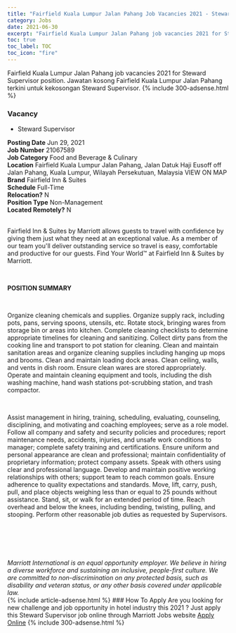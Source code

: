 ```yaml
---
title: "Fairfield Kuala Lumpur Jalan Pahang Job Vacancies 2021 - Steward Supervisor" 
category: Jobs 
date: 2021-06-30 
excerpt: "Fairfield Kuala Lumpur Jalan Pahang job vacancies 2021 for Steward Supervisor position. Jawatan kosong Fairfield Kuala Lumpur Jalan Pahang terkini untuk kekosongan Steward Supervisor." 
toc: true 
toc_label: TOC 
toc_icon: "fire" 
--- 
```


Fairfield Kuala Lumpur Jalan Pahang job vacancies 2021 for Steward Supervisor position. Jawatan kosong Fairfield Kuala Lumpur Jalan Pahang terkini untuk kekosongan Steward Supervisor. 
{% include 300-adsense.html %} 
### Vacancy 
- Steward Supervisor 
<div><div><b>Posting Date</b> Jun 29, 2021<br><b>Job Number</b> 21067589<br><b>Job Category</b> Food and Beverage &amp; Culinary<br><b>Location</b> Fairfield Kuala Lumpur Jalan Pahang, Jalan Datuk Haji Eusoff off Jalan Pahang, Kuala Lumpur, Wilayah Persekutuan, Malaysia VIEW ON MAP<br><b>Brand</b> Fairfield Inn &amp; Suites<br><b>Schedule</b> Full-Time<br><b>Relocation?</b> N<br><b>Position Type</b> Non-Management<br><b>Located Remotely?</b> N<br><br><p>Fairfield Inn &amp; Suites by Marriott allows guests to travel with confidence by giving them just what they need at an exceptional value. As a member of our team you'll deliver outstanding service so travel is easy, comfortable and productive for our guests. Find Your World&#8482; at Fairfield Inn &amp; Suites by Marriott.</p><br></div><div> <p><strong>POSITION SUMMARY</strong></p> <p>&#160;</p> <p>Organize cleaning chemicals and supplies. Organize supply rack, including pots, pans, serving spoons, utensils, etc. Rotate stock, bringing wares from storage bin or areas into kitchen. Complete cleaning checklists to determine appropriate timelines for cleaning and sanitizing. Collect dirty pans from the cooking line and transport to pot station for cleaning. Clean and maintain sanitation areas and organize cleaning supplies including hanging up mops and brooms. Clean and maintain loading dock areas. Clean ceiling, walls, and vents in dish room. Ensure clean wares are stored appropriately. Operate and maintain cleaning equipment and tools, including the dish washing machine, hand wash stations pot-scrubbing station, and trash compactor.</p> <p>&#160;</p> <p>Assist management in hiring, training, scheduling, evaluating, counseling, disciplining, and motivating and coaching employees; serve as a role model. Follow all company and safety and security policies and procedures; report maintenance needs, accidents, injuries, and unsafe work conditions to manager; complete safety training and certifications. Ensure uniform and personal appearance are clean and professional; maintain confidentiality of proprietary information; protect company assets. Speak with others using clear and professional language. Develop and maintain positive working relationships with others; support team to reach common goals. Ensure adherence to quality expectations and standards. Move, lift, carry, push, pull, and place objects weighing less than or equal to 25 pounds without assistance. Stand, sit, or walk for an extended period of time. Reach overhead and below the knees, including bending, twisting, pulling, and stooping. Perform other reasonable job duties as requested by Supervisors.</p> <p>&#160;</p> <p>&#160;</p> </div> <div> &#160;</div> <em>Marriott International is an equal opportunity employer.&#160;We believe in hiring a diverse workforce and sustaining an inclusive, people-first culture.&#160;We are committed to non-discrimination on&#160;any&#160;protected&#160;basis, such as disability and veteran status, or any other basis covered under applicable law.</em><br></div> 
{% include article-adsense.html %} 
### How To Apply 
Are you looking for new challenge and job opportunity in hotel industry this 2021 ?
Just apply this Steward Supervisor job online through Marriott Jobs website 
<a href="https://jobs.marriott.com/marriott/jobs/21067589?lang=en-us" class="btn btn--info" target="_blank" rel="nofollow noopenner">Apply Online</a> 
{% include 300-adsense.html %} 